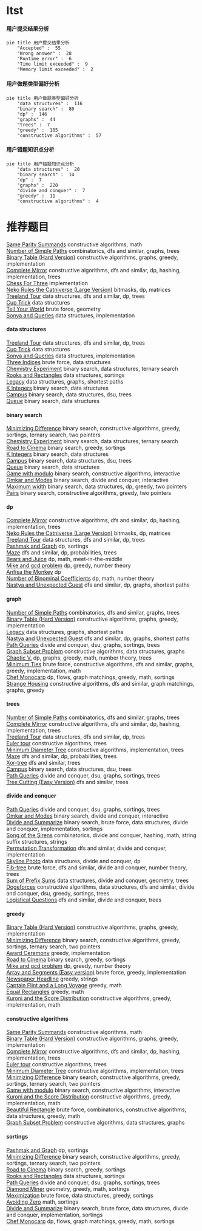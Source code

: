 # Itst
<!-- tabs:start -->
#### **用户提交结果分析**

```mermaid
pie title 用户提交结果分析
    "Accepted" :  55
    "Wrong answer" :  28
    "Runtime error" :  6
    "Time limit exceeded" :  9
    "Memory limit exceeded" :  2
```
#### **用户做题类型偏好分析**

```mermaid
pie title 用户做题类型偏好分析
    "data structures" :  116
    "binary search" :  80
    "dp" :  146
    "graphs" :  44
    "trees" :  7
    "greedy" :  105
    "constructive algorithms" :  57
```
#### **用户错题知识点分析**

```mermaid
pie title 用户错题知识点分析
    "data structures" :  20
    "binary search" :  14
    "dp" :  7
    "graphs" :  220
    "divide and conquer" :  7
    "greedy" :  11
    "constructive algorithms" :  4
```
<!-- tabs:end -->
# 推荐题目
[Same Parity Summands](http://codeforces.com/problemset/problem/1352/B)		constructive algorithms,
                        math		  
[Number of Simple Paths](http://codeforces.com/problemset/problem/1454/E)		combinatorics,
                        dfs and similar,
                        graphs,
                        trees		  
[Binary Table (Hard Version)](http://codeforces.com/problemset/problem/1439/A2)		constructive algorithms,
                        graphs,
                        greedy,
                        implementation		  
[Complete Mirror](http://codeforces.com/problemset/problem/1182/D)		constructive algorithms,
                        dfs and similar,
                        dp,
                        hashing,
                        implementation,
                        trees		  
[Chess For Three](http://codeforces.com/problemset/problem/893/A)		implementation		  
[Neko Rules the Catniverse (Large Version)](http://codeforces.com/problemset/problem/1152/F2)		bitmasks,
                        dp,
                        matrices		  
[Treeland Tour](http://codeforces.com/problemset/problem/490/F)		data structures,
                        dfs and similar,
                        dp,
                        trees		  
[Cup Trick](http://codeforces.com/problemset/problem/420/D)		data structures		  
[Tell Your World](http://codeforces.com/problemset/problem/849/B)		brute force,
                        geometry		  
[Sonya and Queries](http://codeforces.com/problemset/problem/713/A)		data structures,
                        implementation		  
<!-- tabs:start -->
#### **data structures**
[Treeland Tour](http://codeforces.com/problemset/problem/490/F)		data structures,
                        dfs and similar,
                        dp,
                        trees		  
[Cup Trick](http://codeforces.com/problemset/problem/420/D)		data structures		  
[Sonya and Queries](http://codeforces.com/problemset/problem/713/A)		data structures,
                        implementation		  
[Three Indices](http://codeforces.com/problemset/problem/1380/A)		brute force,
                        data structures		  
[Chemistry Experiment](http://codeforces.com/problemset/problem/431/E)		binary search,
                        data structures,
                        ternary search		  
[Rooks and Rectangles](http://codeforces.com/problemset/problem/524/E)		data structures,
                        sortings		  
[Legacy](https://codeforces.com/contest/787/problem/D)		data structures,
                        graphs,
                        shortest paths		  
[K Integers](https://codeforces.com/contest/1269/problem/E)		binary search,
                        data structures		  
[Campus](http://codeforces.com/problemset/problem/571/D)		binary search,
                        data structures,
                        dsu,
                        trees		  
[Queue](http://codeforces.com/problemset/problem/91/B)		binary search,
                        data structures		  
#### **binary search**
[Minimizing Difference](http://codeforces.com/problemset/problem/1244/E)		binary search,
                        constructive algorithms,
                        greedy,
                        sortings,
                        ternary search,
                        two pointers		  
[Chemistry Experiment](http://codeforces.com/problemset/problem/431/E)		binary search,
                        data structures,
                        ternary search		  
[Road to Cinema](https://codeforces.com/contest/737/problem/A)		binary search,
                        greedy,
                        sortings		  
[K Integers](https://codeforces.com/contest/1269/problem/E)		binary search,
                        data structures		  
[Campus](http://codeforces.com/problemset/problem/571/D)		binary search,
                        data structures,
                        dsu,
                        trees		  
[Queue](http://codeforces.com/problemset/problem/91/B)		binary search,
                        data structures		  
[Game with modulo](http://codeforces.com/problemset/problem/1103/B)		binary search,
                        constructive algorithms,
                        interactive		  
[Omkar and Modes](http://codeforces.com/problemset/problem/1372/F)		binary search,
                        divide and conquer,
                        interactive		  
[Maximum width](http://codeforces.com/problemset/problem/1492/C)		binary search,
                        data structures,
                        dp,
                        greedy,
                        two pointers		  
[Pairs](http://codeforces.com/problemset/problem/1463/D)		binary search,
                        constructive algorithms,
                        greedy,
                        two pointers		  
#### **dp**
[Complete Mirror](http://codeforces.com/problemset/problem/1182/D)		constructive algorithms,
                        dfs and similar,
                        dp,
                        hashing,
                        implementation,
                        trees		  
[Neko Rules the Catniverse (Large Version)](http://codeforces.com/problemset/problem/1152/F2)		bitmasks,
                        dp,
                        matrices		  
[Treeland Tour](http://codeforces.com/problemset/problem/490/F)		data structures,
                        dfs and similar,
                        dp,
                        trees		  
[Pashmak and Graph](http://codeforces.com/problemset/problem/459/E)		dp,
                        sortings		  
[Maze](http://codeforces.com/problemset/problem/123/E)		dfs and similar,
                        dp,
                        probabilities,
                        trees		  
[Bears and Juice](https://codeforces.com/contest/674/problem/F)		dp,
                        math,
                        meet-in-the-middle		  
[Mike and gcd problem](http://codeforces.com/problemset/problem/798/C)		dp,
                        greedy,
                        number theory		  
[Anfisa the Monkey](http://codeforces.com/problemset/problem/44/E)		dp		  
[Number of Binominal Coefficients](http://codeforces.com/problemset/problem/582/D)		dp,
                        math,
                        number theory		  
[Nastya and Unexpected Guest](https://codeforces.com/contest/1341/problem/E)		dfs and similar,
                        dp,
                        graphs,
                        shortest paths		  
#### **graph**
[Number of Simple Paths](http://codeforces.com/problemset/problem/1454/E)		combinatorics,
                        dfs and similar,
                        graphs,
                        trees		  
[Binary Table (Hard Version)](http://codeforces.com/problemset/problem/1439/A2)		constructive algorithms,
                        graphs,
                        greedy,
                        implementation		  
[Legacy](https://codeforces.com/contest/787/problem/D)		data structures,
                        graphs,
                        shortest paths		  
[Nastya and Unexpected Guest](https://codeforces.com/contest/1341/problem/E)		dfs and similar,
                        dp,
                        graphs,
                        shortest paths		  
[Path Queries](http://codeforces.com/problemset/problem/1213/G)		divide and conquer,
                        dsu,
                        graphs,
                        sortings,
                        trees		  
[Graph Subset Problem](https://codeforces.com/contest/1440/problem/D)		constructive algorithms,
                        data structures,
                        graphs		  
[Chaotic V.](http://codeforces.com/problemset/problem/1292/D)		dp,
                        graphs,
                        greedy,
                        math,
                        number theory,
                        trees		  
[Minimum Ties](http://codeforces.com/problemset/problem/1487/C)		brute force,
                        constructive algorithms,
                        dfs and similar,
                        graphs,
                        greedy,
                        implementation,
                        math		  
[Chef Monocarp](http://codeforces.com/problemset/problem/1437/C)		dp,
                        flows,
                        graph matchings,
                        greedy,
                        math,
                        sortings		  
[Strange Housing](http://codeforces.com/problemset/problem/1470/D)		constructive algorithms,
                        dfs and similar,
                        graph matchings,
                        graphs,
                        greedy		  
#### **trees**
[Number of Simple Paths](http://codeforces.com/problemset/problem/1454/E)		combinatorics,
                        dfs and similar,
                        graphs,
                        trees		  
[Complete Mirror](http://codeforces.com/problemset/problem/1182/D)		constructive algorithms,
                        dfs and similar,
                        dp,
                        hashing,
                        implementation,
                        trees		  
[Treeland Tour](http://codeforces.com/problemset/problem/490/F)		data structures,
                        dfs and similar,
                        dp,
                        trees		  
[Euler tour](http://codeforces.com/problemset/problem/1053/E)		constructive algorithms,
                        trees		  
[Minimum Diameter Tree](https://codeforces.com/contest/1087/problem/D)		constructive algorithms,
                        implementation,
                        trees		  
[Maze](http://codeforces.com/problemset/problem/123/E)		dfs and similar,
                        dp,
                        probabilities,
                        trees		  
[Xor-tree](https://codeforces.com/contest/430/problem/C)		dfs and similar,
                        trees		  
[Campus](http://codeforces.com/problemset/problem/571/D)		binary search,
                        data structures,
                        dsu,
                        trees		  
[Path Queries](http://codeforces.com/problemset/problem/1213/G)		divide and conquer,
                        dsu,
                        graphs,
                        sortings,
                        trees		  
[Tree Cutting (Easy Version)](http://codeforces.com/problemset/problem/1118/F1)		dfs and similar,
                        trees		  
#### **divide and conquer**
[Path Queries](http://codeforces.com/problemset/problem/1213/G)		divide and conquer,
                        dsu,
                        graphs,
                        sortings,
                        trees		  
[Omkar and Modes](http://codeforces.com/problemset/problem/1372/F)		binary search,
                        divide and conquer,
                        interactive		  
[Divide and Summarize](http://codeforces.com/problemset/problem/1461/D)		binary search,
                        brute force,
                        data structures,
                        divide and conquer,
                        implementation,
                        sortings		  
[Song of the Sirens](http://codeforces.com/problemset/problem/1466/G)		combinatorics,
                        divide and conquer,
                        hashing,
                        math,
                        string suffix structures,
                        strings		  
[Permutation Transformation](http://codeforces.com/problemset/problem/1490/D)		dfs and similar,
                        divide and conquer,
                        implementation		  
[Skyline Photo](https://codeforces.com/contest/1483/problem/C)		data structures,
                        divide and conquer,
                        dp		  
[Fib-tree](http://codeforces.com/problemset/problem/1491/E)		brute force,
                        dfs and similar,
                        divide and conquer,
                        number theory,
                        trees		  
[Sum of Prefix Sums](http://codeforces.com/problemset/problem/1303/G)		data structures,
                        divide and conquer,
                        geometry,
                        trees		  
[Dogeforces](http://codeforces.com/problemset/problem/1494/D)		constructive algorithms,
                        data structures,
                        dfs and similar,
                        divide and conquer,
                        dsu,
                        greedy,
                        sortings,
                        trees		  
[Logistical Questions](http://codeforces.com/problemset/problem/566/C)		dfs and similar,
                        divide and conquer,
                        trees		  
#### **greedy**
[Binary Table (Hard Version)](http://codeforces.com/problemset/problem/1439/A2)		constructive algorithms,
                        graphs,
                        greedy,
                        implementation		  
[Minimizing Difference](http://codeforces.com/problemset/problem/1244/E)		binary search,
                        constructive algorithms,
                        greedy,
                        sortings,
                        ternary search,
                        two pointers		  
[Award Ceremony](http://codeforces.com/problemset/problem/730/E)		greedy,
                        implementation		  
[Road to Cinema](https://codeforces.com/contest/737/problem/A)		binary search,
                        greedy,
                        sortings		  
[Mike and gcd problem](http://codeforces.com/problemset/problem/798/C)		dp,
                        greedy,
                        number theory		  
[Array and Segments (Easy version)](http://codeforces.com/problemset/problem/1108/E1)		brute force,
                        greedy,
                        implementation		  
[Newspaper Headline](http://codeforces.com/problemset/problem/91/A)		greedy,
                        strings		  
[Captain Flint and a Long Voyage](http://codeforces.com/problemset/problem/1388/B)		greedy,
                        math		  
[Equal Rectangles](http://codeforces.com/problemset/problem/1203/B)		greedy,
                        math		  
[Kuroni and the Score Distribution](http://codeforces.com/problemset/problem/1305/E)		constructive algorithms,
                        greedy,
                        implementation,
                        math		  
#### **constructive algorithms**
[Same Parity Summands](http://codeforces.com/problemset/problem/1352/B)		constructive algorithms,
                        math		  
[Binary Table (Hard Version)](http://codeforces.com/problemset/problem/1439/A2)		constructive algorithms,
                        graphs,
                        greedy,
                        implementation		  
[Complete Mirror](http://codeforces.com/problemset/problem/1182/D)		constructive algorithms,
                        dfs and similar,
                        dp,
                        hashing,
                        implementation,
                        trees		  
[Euler tour](http://codeforces.com/problemset/problem/1053/E)		constructive algorithms,
                        trees		  
[Minimum Diameter Tree](https://codeforces.com/contest/1087/problem/D)		constructive algorithms,
                        implementation,
                        trees		  
[Minimizing Difference](http://codeforces.com/problemset/problem/1244/E)		binary search,
                        constructive algorithms,
                        greedy,
                        sortings,
                        ternary search,
                        two pointers		  
[Game with modulo](http://codeforces.com/problemset/problem/1103/B)		binary search,
                        constructive algorithms,
                        interactive		  
[Kuroni and the Score Distribution](http://codeforces.com/problemset/problem/1305/E)		constructive algorithms,
                        greedy,
                        implementation,
                        math		  
[Beautiful Rectangle](https://codeforces.com/contest/1277/problem/F)		brute force,
                        combinatorics,
                        constructive algorithms,
                        data structures,
                        greedy,
                        math		  
[Graph Subset Problem](https://codeforces.com/contest/1440/problem/D)		constructive algorithms,
                        data structures,
                        graphs		  
#### **sortings**
[Pashmak and Graph](http://codeforces.com/problemset/problem/459/E)		dp,
                        sortings		  
[Minimizing Difference](http://codeforces.com/problemset/problem/1244/E)		binary search,
                        constructive algorithms,
                        greedy,
                        sortings,
                        ternary search,
                        two pointers		  
[Road to Cinema](https://codeforces.com/contest/737/problem/A)		binary search,
                        greedy,
                        sortings		  
[Rooks and Rectangles](http://codeforces.com/problemset/problem/524/E)		data structures,
                        sortings		  
[Path Queries](http://codeforces.com/problemset/problem/1213/G)		divide and conquer,
                        dsu,
                        graphs,
                        sortings,
                        trees		  
[Diamond Miner](https://codeforces.com/contest/1496/problem/C)		geometry,
                        greedy,
                        math,
                        sortings		  
[Meximization](http://codeforces.com/problemset/problem/1497/A)		brute force,
                        data structures,
                        greedy,
                        sortings		  
[Avoiding Zero](http://codeforces.com/problemset/problem/1427/A)		math,
                        sortings		  
[Divide and Summarize](http://codeforces.com/problemset/problem/1461/D)		binary search,
                        brute force,
                        data structures,
                        divide and conquer,
                        implementation,
                        sortings		  
[Chef Monocarp](http://codeforces.com/problemset/problem/1437/C)		dp,
                        flows,
                        graph matchings,
                        greedy,
                        math,
                        sortings		  
<!-- tabs:end -->
